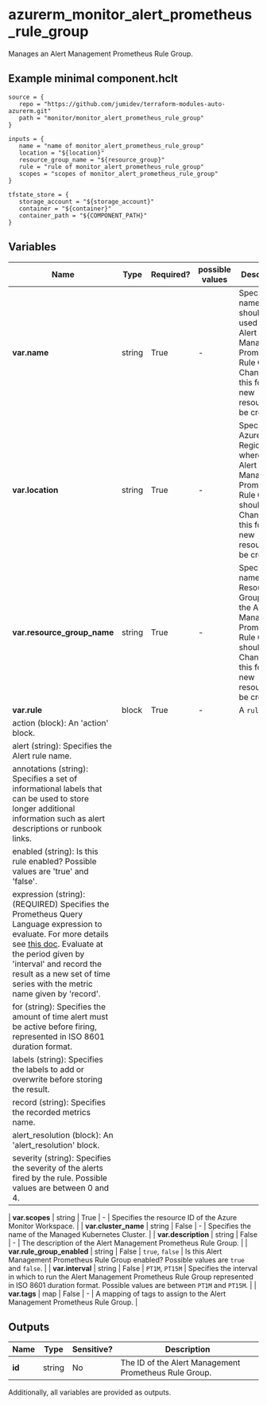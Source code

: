 # azurerm_monitor_alert_prometheus_rule_group

Manages an Alert Management Prometheus Rule Group.

## Example minimal component.hclt

```hcl
source = {
   repo = "https://github.com/jumidev/terraform-modules-auto-azurerm.git" 
   path = "monitor/monitor_alert_prometheus_rule_group" 
}

inputs = {
   name = "name of monitor_alert_prometheus_rule_group" 
   location = "${location}" 
   resource_group_name = "${resource_group}" 
   rule = "rule of monitor_alert_prometheus_rule_group" 
   scopes = "scopes of monitor_alert_prometheus_rule_group" 
}

tfstate_store = {
   storage_account = "${storage_account}" 
   container = "${container}" 
   container_path = "${COMPONENT_PATH}" 
}

```

## Variables

| Name | Type | Required? |  possible values |  Description |
| ---- | ---- | --------- |  ----------- | ----------- |
| **var.name** | string | True | -  |  Specifies the name which should be used for this Alert Management Prometheus Rule Group. Changing this forces a new resource to be created. | 
| **var.location** | string | True | -  |  Specifies the Azure Region where the Alert Management Prometheus Rule Group should exist. Changing this forces a new resource to be created. | 
| **var.resource_group_name** | string | True | -  |  Specifies the name of the Resource Group where the Alert Management Prometheus Rule Group should exist. Changing this forces a new resource to be created. | 
| **var.rule** | block | True | -  |  A `rule` block. | | `rule` block structure: || 
|   action (block): An 'action' block. ||
|   alert (string): Specifies the Alert rule name. ||
|   annotations (string): Specifies a set of informational labels that can be used to store longer additional information such as alert descriptions or runbook links. ||
|   enabled (string): Is this rule enabled? Possible values are 'true' and 'false'. ||
|   expression (string): (REQUIRED) Specifies the Prometheus Query Language expression to evaluate. For more details see [this doc](https://prometheus.io/docs/prometheus/latest/querying/basics). Evaluate at the period given by 'interval' and record the result as a new set of time series with the metric name given by 'record'. ||
|   for (string): Specifies the amount of time alert must be active before firing, represented in ISO 8601 duration format. ||
|   labels (string): Specifies the labels to add or overwrite before storing the result. ||
|   record (string): Specifies the recorded metrics name. ||
|   alert_resolution (block): An 'alert_resolution' block. ||
|   severity (string): Specifies the severity of the alerts fired by the rule. Possible values are between 0 and 4. ||

| **var.scopes** | string | True | -  |  Specifies the resource ID of the Azure Monitor Workspace. | 
| **var.cluster_name** | string | False | -  |  Specifies the name of the Managed Kubernetes Cluster. | 
| **var.description** | string | False | -  |  The description of the Alert Management Prometheus Rule Group. | 
| **var.rule_group_enabled** | string | False | `true`, `false`  |  Is this Alert Management Prometheus Rule Group enabled? Possible values are `true` and `false`. | 
| **var.interval** | string | False | `PT1M`, `PT15M`  |  Specifies the interval in which to run the Alert Management Prometheus Rule Group represented in ISO 8601 duration format. Possible values are between `PT1M` and `PT15M`. | 
| **var.tags** | map | False | -  |  A mapping of tags to assign to the Alert Management Prometheus Rule Group. | 



## Outputs

| Name | Type | Sensitive? | Description |
| ---- | ---- | --------- | --------- |
| **id** | string | No  | The ID of the Alert Management Prometheus Rule Group. | 

Additionally, all variables are provided as outputs.
